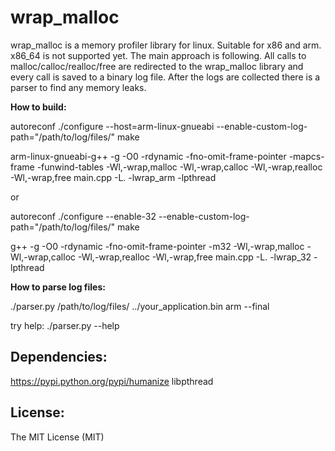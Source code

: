 wrap_malloc
===========

wrap_malloc is a memory profiler library for linux. Suitable for x86 and arm. x86_64 is not supported yet. The main approach is following. All calls to malloc/calloc/realloc/free are redirected to the wrap_malloc library and every call is saved to a binary log file. After the logs are collected there is a parser to find any memory leaks. 

**How to build:**

autoreconf
./configure --host=arm-linux-gnueabi --enable-custom-log-path="/path/to/log/files/"
make

arm-linux-gnueabi-g++ -g -O0 -rdynamic -fno-omit-frame-pointer -mapcs-frame -funwind-tables -Wl,-wrap,malloc -Wl,-wrap,calloc -Wl,-wrap,realloc -Wl,-wrap,free main.cpp -L. -lwrap_arm -lpthread

or

autoreconf
./configure --enable-32 --enable-custom-log-path="/path/to/log/files/"
make

g++ -g -O0 -rdynamic -fno-omit-frame-pointer -m32 -Wl,-wrap,malloc -Wl,-wrap,calloc -Wl,-wrap,realloc -Wl,-wrap,free main.cpp -L. -lwrap_32 -lpthread

**How to parse log files:**

./parser.py /path/to/log/files/ ../your_application.bin arm --final

try help:
./parser.py --help

Dependencies:
-------------

https://pypi.python.org/pypi/humanize
libpthread


License:
-------------

The MIT License (MIT)

